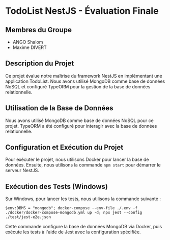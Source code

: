 # TodoList NestJS - Évaluation Finale

## Membres du Groupe
- ANGO Shalom
- Maxime DIVERT

## Description du Projet
Ce projet évalue notre maîtrise du framework NestJS en implémentant une application TodoList. Nous avons utilisé MongoDB comme base de données NoSQL et configuré TypeORM pour la gestion de la base de données relationnelle.

## Utilisation de la Base de Données
Nous avons utilisé MongoDB comme base de données NoSQL pour ce projet. TypeORM a été configuré pour interagir avec la base de données relationnelle.

## Configuration et Exécution du Projet
Pour exécuter le projet, nous utilisons Docker pour lancer la base de données. Ensuite, nous utilisons la commande `npm start` pour démarrer le serveur NestJS.

## Exécution des Tests (Windows)
Sur Windows, pour lancer les tests, nous utilisons la commande suivante :

```
$env:DBMS = "mongodb"; docker-compose --env-file ./.env -f ./docker/docker-compose-mongodb.yml up -d; npx jest --config ./test/jest-e2e.json
```

Cette commande configure la base de données MongoDB via Docker, puis exécute les tests à l'aide de Jest avec la configuration spécifiée.
